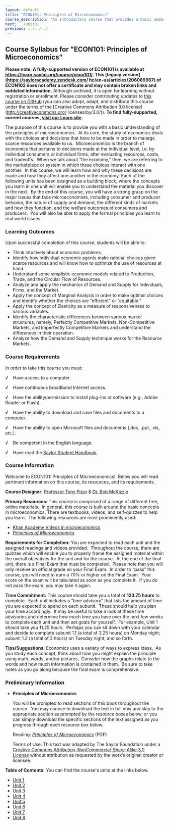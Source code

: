 ```yaml
---
layout: default
title: "ECON101: Principles of Microeconomics"
course_description: "An introductory course that provides a basic understanding of microeconomic principles. Analyzes the economic factors influencing decisions made at the individual level, after evaluating resources, costs, and tradeoffs."
next: ../Unit01
previous: ../../../
---
```

Course Syllabus for "ECON101: Principles of Microeconomics"
-----------------------------------------------------------

**Please note: A fully-supported version of ECON101 is available at 
https://learn.saylor.org/course/econ101/. This [legacy version](https://sayloracademy.zendesk.com/
hc/en-us/articles/206089967) of ECON102 does not offer a certificate and may contain 
broken links and outdated information.** Although archived, it is open 
for learning without registration or enrollment. Please consider contributing 
updates to [this course on GitHub](https://github.com/saylordotorg/course_econ101) 
(you can also adopt, adapt, and distribute this course under the terms of 
the [Creative Commons Attribution 3.0 license](http://creativecommons.org/
licenses/by/3.0/)). **To find fully-supported, current courses, [visit our 
Learn site](https://learn.saylor.org).**

The purpose of this course is to provide you with a basic understanding
of the principles of microeconomics.  At its core, the study of
economics deals with the choices and decisions that have to be made in
order to manage scarce resources available to us.  Microeconomics is the
branch of economics that pertains to decisions made at the individual
level, i.e. by individual consumers or individual firms, after
evaluating resources, costs, and tradeoffs.  When we talk about “the
economy,” then, we are referring to the marketplace or system in which
these choices interact with one another.  In this course, we will learn
how and why these decisions are made and how they affect one another in
the economy. Each of the following units has been designed as a building
block, where the concepts you learn in one unit will enable you to
understand the material you discover in the next.  By the end of this
course, you will have a strong grasp on the major issues that face
microeconomists, including consumer and producer behavior, the nature of
supply and demand, the different kinds of markets and how they function,
and the welfare outcomes of consumers and producers.  You will also be
able to apply the formal principles you learn to real world issues.

### Learning Outcomes

Upon successful completion of this course, students will be able to:  

-   Think intuitively about economic problems.
-   Identify how individual economic agents make rational choices given
    scarce resources and will know how to optimize the use of resources
    at hand.
-   Understand some simplistic economic models related to Production,
    Trade, and the Circular Flow of Resources.
-   Analyze and apply the mechanics of Demand and Supply for
    Individuals, Firms, and the Market.
-   Apply the concept of Marginal Analysis in order to make optimal
    choices and identify whether the choices are “efficient” or
    “equitable.”
-   Apply the concept of Elasticity as a measure of responsiveness to
    various variables.
-   Identify the characteristic differences between various market
    structures, namely, Perfectly Competitive Markets, Non-Competitive
    Markets, and Imperfectly Competitive Markets and understand the
    differences in their operation.
-   Analyze how the Demand and Supply technique works for the Resource
    Markets.

### Course Requirements

In order to take this course you must:

√    Have access to a computer.

√    Have continuous broadband Internet access.

√    Have the ability/permission to install plug-ins or software (e.g.,
Adobe Reader or Flash).

√    Have the ability to download and save files and documents to a
computer.

√    Have the ability to open Microsoft files and documents (.doc, .ppt,
.xls, etc.).

√    Be competent in the English language.

√    Have read the [Saylor Student
Handbook](http://www.saylor.org/site/wp-content/uploads/2012/05/Saylor-StudentHandbook.pdf).

### Course Information

Welcome to ECON101: Principles of Microeconomics!  Below you will read
pertinent information on this course, its resources, and its
requirements.  
  
 **Course Designer:** [Professor Tony
Pizur](http://www.saylor/faculty-o-t/#ProfessorTonyPizur) & [Dr. Bob
McKizzie](http://www.saylor.org/faculty-h-n/#DrBobMcKizzie)  
  
 **Primary Resources:** This course is comprised of a range of different
free, online materials.  In general, this course is built around the
basic concepts in microeconomics. There are textbooks, videos, and
self-quizzes to help you learn.  The following resources are most
prominently used:  

-   [Khan Academy Videos in
    microeconomics](http://www.khanacademy.org/#microeconomics)
-   [*Principles of
    Microeconomics*](http://www.saylor.org/site/textbooks/Principles%20of%20Microeconomics.pdf)

**Requirements for Completion:** You are expected to read each unit and
the assigned readings and videos provided.  Throughout the course, there
are quizzes which will enable you to properly frame the assigned
material within the overall objectives for the unit and for the course.
 At the end of the final unit, there is a Final Exam that must be
completed.  Please note that you will only receive an official grade on
your Final Exam.  In order to “pass” this course, you will need to earn
a 70% or higher on the Final Exam.  Your score on the exam will be
tabulated as soon as you complete it.  If you do not pass the exam, you
may take it again.  
  
 **Time Commitment:** This course should take you a total of **123.75
hours** to complete.  Each unit includes a “time advisory” that lists
the amount of time you are expected to spend on each subunit.  These
should help you plan your time accordingly.  It may be useful to take a
look at these time advisories and determine how much time you have over
the next few weeks to complete each unit and then set goals for
yourself.  For example, Unit 1 should take you 11.25 hours.  Perhaps you
can sit down with your calendar and decide to complete subunit 1.1 (a
total of 3.25 hours) on Monday night; subunit 1.2 (a total of 3 hours)
on Tuesday night, and so forth.  
  
 **Tips/Suggestions:** Economics uses a variety of ways to express
ideas.  As you study each concept, think about how you might explain the
principle using math, words, and/or pictures.  Consider how the graphs
relate to the words and how much information is contained in them.  Be
sure to take notes as you go along because the final exam is
comprehensive.

### Preliminary Information

-   **Principles of Microeconomics**

    You will be prompted to read sections of this book throughout the
    course.  You may choose to download the text in full now and skip to
    the appropriate section as prompted by the resource boxes below, or
    you can simply download the specific sections of the text assigned
    as you progress through each resource box below.  
      
     Reading: *[Principles of
    Microeconomics](http://www.saylor.org/site/textbooks/Principles%20of%20Microeconomics.pdf)* (PDF)  
      
     Terms of Use: This text was adapted by The Saylor Foundation under
    a [Creative Commons Attribution-NonCommercial-Share-Alike 3.0
    License](http://creativecommons.org/licenses/by-nc-sa/3.0/) without
    attribution as requested by the work’s original creator or licensee.

**Table of Contents:** You can find the course's units at the links below.

- [Unit 1](https://legacy.saylor.org/econ101/Unit01/)
- [Unit 2](https://legacy.saylor.org/econ101/Unit02/)
- [Unit 3](https://legacy.saylor.org/econ101/Unit03/)
- [Unit 4](https://legacy.saylor.org/econ101/Unit04/)
- [Unit 5](https://legacy.saylor.org/econ101/Unit05/)
- [Unit 6](https://legacy.saylor.org/econ101/Unit06/)
- [Unit 7](https://legacy.saylor.org/econ101/Unit07/)
- [Unit 8](https://legacy.saylor.org/econ101/Unit08/)
